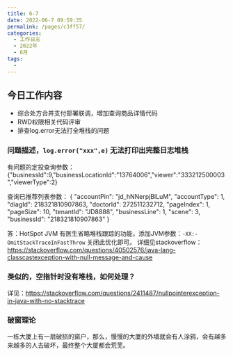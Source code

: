 ```yaml
---
title: 6-7
date: 2022-06-7 09:59:35
permalink: /pages/c3ff57/
categories:
  - 工作日志
  - 2022年
  - 6月
tags:
  - 
---
```

## 今日工作内容

- 综合处方合并支付部署联调，增加查询商品详情代码
- RWD权限相关代码评审
- 排查log.error无法打全堆栈的问题


### 问题描述，`log.error("xxx",e)` 无法打印出完整日志堆栈

有问题的定投查询参数：
{"businessId":9,"businessLocationId":"13764006","viewer":"333212500003","viewerType":2}

查询已推荐列表参数：
 {
        "accountPin": "jd_hNNerpjBlLuM",
        "accountType": 1,
        "diagId": 218321810907863,
        "doctorId": 272511232712,
        "pageIndex": 1,
        "pageSize": 10,
        "tenantId": "JD8888",
        "businessLine": 1,
        "scene": 3,
        "businessId": "218321810907863"
    }

答：HotSpot JVM 有医生省略堆栈跟踪的功能，添加JVM参数：`-XX:-OmitStackTraceInFastThrow` 关闭此优化即可。
详细见stackoverflow：<https://stackoverflow.com/questions/40502576/java-lang-classcastexception-with-null-message-and-cause>

### 类似的，空指针时没有堆栈，如何处理？
详见：<https://stackoverflow.com/questions/2411487/nullpointerexception-in-java-with-no-stacktrace>


### 破窗理论
一栋大厦上有一扇破损的窗户，那么，慢慢的大厦的外墙就会有人涂鸦，会有越多来越多的人去破坏，最终整个大厦都会荒芜。







